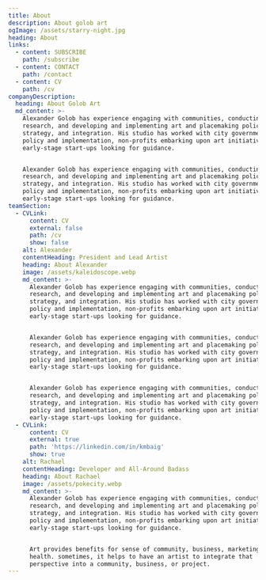 ```yaml
---
title: About
description: About golob art
ogImage: /assets/starry-night.jpg
heading: About
links:
  - content: SUBSCRIBE
    path: /subscribe
  - content: CONTACT
    path: /contact
  - content: CV
    path: /cv
companyDescription:
  heading: About Golob Art
  md_content: >-
    Alexander Golob has experience engaging with communities, conducting
    research, and developing and implementing art and placemaking policy,
    strategy, and integration. His studio has worked with city governments on
    policy and implementation, non-profits embarking upon art initiatives, and
    early-stage start-ups looking for guidance.


    Alexander Golob has experience engaging with communities, conducting
    research, and developing and implementing art and placemaking policy,
    strategy, and integration. His studio has worked with city governments on
    policy and implementation, non-profits embarking upon art initiatives, and
    early-stage start-ups looking for guidance.
teamSection:
  - CVLink:
      content: CV
      external: false
      path: /cv
      show: false
    alt: Alexander
    contentHeading: President and Lead Artist
    heading: About Alexander
    image: /assets/kaleidoscope.webp
    md_content: >-
      Alexander Golob has experience engaging with communities, conducting
      research, and developing and implementing art and placemaking policy,
      strategy, and integration. His studio has worked with city governments on
      policy and implementation, non-profits embarking upon art initiatives, and
      early-stage start-ups looking for guidance.


      Alexander Golob has experience engaging with communities, conducting
      research, and developing and implementing art and placemaking policy,
      strategy, and integration. His studio has worked with city governments on
      policy and implementation, non-profits embarking upon art initiatives, and
      early-stage start-ups looking for guidance.


      Alexander Golob has experience engaging with communities, conducting
      research, and developing and implementing art and placemaking policy,
      strategy, and integration. His studio has worked with city governments on
      policy and implementation, non-profits embarking upon art initiatives, and
      early-stage start-ups looking for guidance.
  - CVLink:
      content: CV
      external: true
      path: 'https://linkedin.com/in/kmbaig'
      show: true
    alt: Rachael
    contentHeading: Developer and All-Around Badass
    heading: About Rachael
    image: /assets/pokecity.webp
    md_content: >-
      Alexander Golob has experience engaging with communities, conducting
      research, and developing and implementing art and placemaking policy,
      strategy, and integration. His studio has worked with city governments on
      policy and implementation, non-profits embarking upon art initiatives, and
      early-stage start-ups looking for guidance.


      Art provides benefits for sense of community, business, marketing, and
      health. sometimes, it helps to have an artist to integrate that
      perspective into a community, business, or project.
---
```


